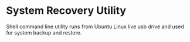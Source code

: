 # System Recovery Utility

Shell command line utility runs from Ubuntu Linux live usb drive and used for system backup and restore.
